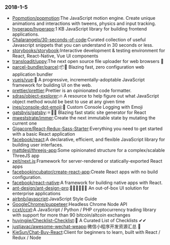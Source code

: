 ### 2018-1-5 
* [Popmotion/popmotion](https://github.com//Popmotion/popmotion):The JavaScript motion engine. Create unique animations and interactions with tweens, physics and input tracking. 
* [hyperapp/hyperapp](https://github.com//hyperapp/hyperapp):1 KB JavaScript library for building frontend applications. 
* [Chalarangelo/30-seconds-of-code](https://github.com//Chalarangelo/30-seconds-of-code):Curated collection of useful Javascript snippets that you can understand in 30 seconds or less. 
* [storybooks/storybook](https://github.com//storybooks/storybook):Interactive development & testing environment for React, React-Native, Vue UI components 
* [transloadit/uppy](https://github.com//transloadit/uppy):The next open source file uploader for web browsers 🐶 
* [parcel-bundler/parcel](https://github.com//parcel-bundler/parcel):📦🚀 Blazing fast, zero configuration web application bundler 
* [vuejs/vue](https://github.com//vuejs/vue):🖖 A progressive, incrementally-adoptable JavaScript framework for building UI on the web. 
* [prettier/prettier](https://github.com//prettier/prettier):Prettier is an opinionated code formatter. 
* [sdras/object-explorer](https://github.com//sdras/object-explorer):🔥 A resource to help figure out what JavaScript object method would be best to use at any given time 
* [ines/console-dot-emoji](https://github.com//ines/console-dot-emoji):🍕 Custom Console Logging with Emoji 
* [gatsbyjs/gatsby](https://github.com//gatsbyjs/gatsby):⚛️📄🚀 Blazing fast static site generator for React 
* [mweststrate/immer](https://github.com//mweststrate/immer):Create the next immutable state by mutating the current one 
* [Gigacore/React-Redux-Sass-Starter](https://github.com//Gigacore/React-Redux-Sass-Starter):Everything you need to get started with a basic React application 
* [facebook/react](https://github.com//facebook/react):A declarative, efficient, and flexible JavaScript library for building user interfaces. 
* [mattdesl/threejs-app](https://github.com//mattdesl/threejs-app):Some opinionated structure for a complex/scalable ThreeJS app 
* [zeit/next.js](https://github.com//zeit/next.js):Framework for server-rendered or statically-exported React apps 
* [facebookincubator/create-react-app](https://github.com//facebookincubator/create-react-app):Create React apps with no build configuration. 
* [facebook/react-native](https://github.com//facebook/react-native):A framework for building native apps with React. 
* [ant-design/ant-design-pro](https://github.com//ant-design/ant-design-pro):👨🏻‍💻👩🏻‍💻 An out-of-box UI solution for enterprise applications 
* [airbnb/javascript](https://github.com//airbnb/javascript):JavaScript Style Guide 
* [GoogleChrome/puppeteer](https://github.com//GoogleChrome/puppeteer):Headless Chrome Node API 
* [ccxt/ccxt](https://github.com//ccxt/ccxt):A JavaScript / Python / PHP cryptocurrency trading library with support for more than 90 bitcoin/altcoin exchanges 
* [huyingjie/Checklist-Checklist](https://github.com//huyingjie/Checklist-Checklist):🌈 A Curated List of Checklists ✔︎✔︎ 
* [justjavac/awesome-wechat-weapp](https://github.com//justjavac/awesome-wechat-weapp):微信小程序开发资源汇总 💯 
* [KieSun/Chat-Buy-React](https://github.com//KieSun/Chat-Buy-React):Client for beginners to learn, built with React / Redux / Node 
